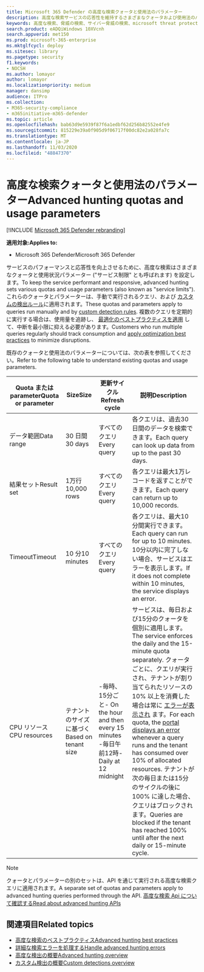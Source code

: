 ```yaml
---
title: Microsoft 365 Defender の高度な検索クォータと使用法のパラメーター
description: 高度な検索サービスの応答性を維持するさまざまなクォータおよび使用法のパラメーター (サービス制限) について理解します。
keywords: 高度な検索、脅威の検索、サイバー脅威の検索、microsoft threat protection、microsoft 365、mtp、m365、search、query、テレメトリ、スキーマ、kusto、CPU 制限、クエリ制限、リソース、最大結果、クォータ、パラメーター、割り当て
search.product: eADQiWindows 10XVcnh
search.appverid: met150
ms.prod: microsoft-365-enterprise
ms.mktglfcycl: deploy
ms.sitesec: library
ms.pagetype: security
f1.keywords:
- NOCSH
ms.author: lomayor
author: lomayor
ms.localizationpriority: medium
manager: dansimp
audience: ITPro
ms.collection:
- M365-security-compliance
- m365initiative-m365-defender
ms.topic: article
ms.openlocfilehash: bab63d9e5939f87f6a1edbf62d256b82552e4fe9
ms.sourcegitcommit: 815229e39a0f905d9f06717f00dc82e2a028fa7c
ms.translationtype: MT
ms.contentlocale: ja-JP
ms.lasthandoff: 11/03/2020
ms.locfileid: "48847370"
---
```

# <a name="advanced-hunting-quotas-and-usage-parameters"></a><span data-ttu-id="dd21f-104">高度な検索クォータと使用法のパラメーター</span><span class="sxs-lookup"><span data-stu-id="dd21f-104">Advanced hunting quotas and usage parameters</span></span>

[!INCLUDE [Microsoft 365 Defender rebranding](../includes/microsoft-defender.md)]


<span data-ttu-id="dd21f-105">**適用対象:**</span><span class="sxs-lookup"><span data-stu-id="dd21f-105">**Applies to:**</span></span>
- <span data-ttu-id="dd21f-106">Microsoft 365 Defender</span><span class="sxs-lookup"><span data-stu-id="dd21f-106">Microsoft 365 Defender</span></span>

<span data-ttu-id="dd21f-107">サービスのパフォーマンスと応答性を向上させるために、高度な検索はさまざまなクォータと使用状況パラメーター ("サービス制限" とも呼ばれます) を設定します。</span><span class="sxs-lookup"><span data-stu-id="dd21f-107">To keep the service performant and responsive, advanced hunting sets various quotas and usage parameters (also known as "service limits").</span></span> <span data-ttu-id="dd21f-108">これらのクォータとパラメーターは、手動で実行されるクエリ、および [カスタムの検出ルール](custom-detection-rules.md)に適用されます。</span><span class="sxs-lookup"><span data-stu-id="dd21f-108">These quotas and parameters apply to queries run manually and by [custom detection rules](custom-detection-rules.md).</span></span> <span data-ttu-id="dd21f-109">複数のクエリを定期的に実行する場合は、使用量を追跡し、 [最適化のベストプラクティスを適用](advanced-hunting-best-practices.md) して、中断を最小限に抑える必要があります。</span><span class="sxs-lookup"><span data-stu-id="dd21f-109">Customers who run multiple queries regularly should track consumption and [apply optimization best practices](advanced-hunting-best-practices.md) to minimize disruptions.</span></span>

<span data-ttu-id="dd21f-110">既存のクォータと使用法のパラメーターについては、次の表を参照してください。</span><span class="sxs-lookup"><span data-stu-id="dd21f-110">Refer to the following table to understand existing quotas and usage parameters.</span></span>

| <span data-ttu-id="dd21f-111">Quota または parameter</span><span class="sxs-lookup"><span data-stu-id="dd21f-111">Quota or parameter</span></span> | <span data-ttu-id="dd21f-112">Size</span><span class="sxs-lookup"><span data-stu-id="dd21f-112">Size</span></span> | <span data-ttu-id="dd21f-113">更新サイクル</span><span class="sxs-lookup"><span data-stu-id="dd21f-113">Refresh cycle</span></span> | <span data-ttu-id="dd21f-114">説明</span><span class="sxs-lookup"><span data-stu-id="dd21f-114">Description</span></span> |
|--|--|--|--|
| <span data-ttu-id="dd21f-115">データ範囲</span><span class="sxs-lookup"><span data-stu-id="dd21f-115">Data range</span></span> | <span data-ttu-id="dd21f-116">30 日間</span><span class="sxs-lookup"><span data-stu-id="dd21f-116">30 days</span></span> | <span data-ttu-id="dd21f-117">すべてのクエリ</span><span class="sxs-lookup"><span data-stu-id="dd21f-117">Every query</span></span> | <span data-ttu-id="dd21f-118">各クエリは、過去30日間のデータを検索できます。</span><span class="sxs-lookup"><span data-stu-id="dd21f-118">Each query can look up data from up to the past 30 days.</span></span> |
| <span data-ttu-id="dd21f-119">結果セット</span><span class="sxs-lookup"><span data-stu-id="dd21f-119">Result set</span></span> | <span data-ttu-id="dd21f-120">1万行</span><span class="sxs-lookup"><span data-stu-id="dd21f-120">10,000 rows</span></span> | <span data-ttu-id="dd21f-121">すべてのクエリ</span><span class="sxs-lookup"><span data-stu-id="dd21f-121">Every query</span></span> | <span data-ttu-id="dd21f-122">各クエリは最大1万レコードを返すことができます。</span><span class="sxs-lookup"><span data-stu-id="dd21f-122">Each query can return up to 10,000 records.</span></span> |
| <span data-ttu-id="dd21f-123">Timeout</span><span class="sxs-lookup"><span data-stu-id="dd21f-123">Timeout</span></span> | <span data-ttu-id="dd21f-124">10 分</span><span class="sxs-lookup"><span data-stu-id="dd21f-124">10 minutes</span></span> | <span data-ttu-id="dd21f-125">すべてのクエリ</span><span class="sxs-lookup"><span data-stu-id="dd21f-125">Every query</span></span> | <span data-ttu-id="dd21f-126">各クエリは、最大10分間実行できます。</span><span class="sxs-lookup"><span data-stu-id="dd21f-126">Each query can run for up to 10 minutes.</span></span> <span data-ttu-id="dd21f-127">10分以内に完了しない場合、サービスはエラーを表示します。</span><span class="sxs-lookup"><span data-stu-id="dd21f-127">If it does not complete within 10 minutes, the service displays an error.</span></span>
| <span data-ttu-id="dd21f-128">CPU リソース</span><span class="sxs-lookup"><span data-stu-id="dd21f-128">CPU resources</span></span> | <span data-ttu-id="dd21f-129">テナントのサイズに基づく</span><span class="sxs-lookup"><span data-stu-id="dd21f-129">Based on tenant size</span></span> | <span data-ttu-id="dd21f-130">-毎時、15分ごと</span><span class="sxs-lookup"><span data-stu-id="dd21f-130">- On the hour and then every 15 minutes</span></span><br><span data-ttu-id="dd21f-131">-毎日午前12時</span><span class="sxs-lookup"><span data-stu-id="dd21f-131">- Daily at 12 midnight</span></span> | <span data-ttu-id="dd21f-132">サービスは、毎日および15分のクォータを個別に適用します。</span><span class="sxs-lookup"><span data-stu-id="dd21f-132">The service enforces the daily and the 15-minute quota separately.</span></span> <span data-ttu-id="dd21f-133">クォータごとに、クエリが実行され、テナントが割り当てられたリソースの10% 以上を消費した場合は常に [エラーが表示され](advanced-hunting-errors.md) ます。</span><span class="sxs-lookup"><span data-stu-id="dd21f-133">For each quota, the [portal displays an error](advanced-hunting-errors.md) whenever a query runs and the tenant has consumed over 10% of allocated resources.</span></span> <span data-ttu-id="dd21f-134">テナントが次の毎日または15分のサイクルの後に100% に達した場合、クエリはブロックされます。</span><span class="sxs-lookup"><span data-stu-id="dd21f-134">Queries are blocked if the tenant has reached 100% until after the next daily or 15-minute cycle.</span></span> |

>[!NOTE] 
><span data-ttu-id="dd21f-135">クォータとパラメーターの別のセットは、API を通じて実行される高度な検索クエリに適用されます。</span><span class="sxs-lookup"><span data-stu-id="dd21f-135">A separate set of quotas and parameters apply to advanced hunting queries performed through the API.</span></span> [<span data-ttu-id="dd21f-136">高度な検索 Api について確認する</span><span class="sxs-lookup"><span data-stu-id="dd21f-136">Read about advanced hunting APIs</span></span>](https://docs.microsoft.com/microsoft-365/security/mtp/api-advanced-hunting)

## <a name="related-topics"></a><span data-ttu-id="dd21f-137">関連項目</span><span class="sxs-lookup"><span data-stu-id="dd21f-137">Related topics</span></span>

- [<span data-ttu-id="dd21f-138">高度な検索のベストプラクティス</span><span class="sxs-lookup"><span data-stu-id="dd21f-138">Advanced hunting best practices</span></span>](advanced-hunting-best-practices.md)
- [<span data-ttu-id="dd21f-139">詳細な検索エラーを処理する</span><span class="sxs-lookup"><span data-stu-id="dd21f-139">Handle advanced hunting errors</span></span>](advanced-hunting-errors.md)
- [<span data-ttu-id="dd21f-140">高度な検出の概要</span><span class="sxs-lookup"><span data-stu-id="dd21f-140">Advanced hunting overview</span></span>](advanced-hunting-overview.md)
- [<span data-ttu-id="dd21f-141">カスタム検出の概要</span><span class="sxs-lookup"><span data-stu-id="dd21f-141">Custom detections overview</span></span>](custom-detections-overview.md)